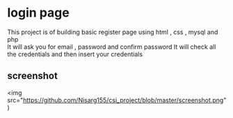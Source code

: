 # login page
This project is of building basic register page using html , css  , mysql and php
<br>
It will ask you for email , password  and confirm password 
It will check all the credentials and then insert your credentials 

## screenshot

<img src="https://github.com/Nisarg155/csi_project/blob/master/screenshot.png")
>
 
